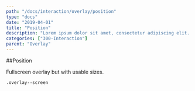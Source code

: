 ```yaml
---
path: "/docs/interaction/overlay/position"
type: "docs"
date: "2019-04-01"
title: "Position"
description: "Lorem ipsum dolor sit amet, consectetur adipiscing elit. Nunc tempus laoreet leo sit amet iaculis."
categories: ["300-Interaction"]
parent: "Overlay"
---
```


##Position

Fullscreen overlay but with usable sizes.

`.overlay--screen`

<demo>
  <demovanilla src="demos/docs/interaction/overlay/position" name="position">
  </demovanilla>
</demo>
